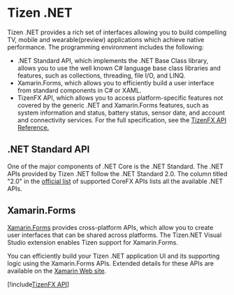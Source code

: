 # Tizen .NET

Tizen .NET provides a rich set of interfaces allowing you to build compelling TV, mobile and wearable(preview) applications which achieve native performance. The programming environment includes the following:

- .NET Standard API, which implements the .NET Base Class library, allows you to use the well known C# language base class libraries and features, such as collections, threading, file I/O, and LINQ.
- Xamarin.Forms, which allows you to efficiently build a user interface from standard components in C# or XAML.
- TizenFX API, which allows you to access platform-specific features not covered by the generic .NET and Xamarin.Forms features,  such as system information and status, battery status, sensor date, and account and connectivity services.
  For the full specification, see the [TizenFX API Reference.](api/index.md)

## .NET Standard API

One of the major components of .NET Core is the .NET Standard. The .NET APIs provided by Tizen .NET follow the .NET Standard 2.0. The column titled "2.0" in the [official list](https://docs.microsoft.com/en-us/dotnet/standard/net-standard) of supported CoreFX APIs lists all the available .NET APIs.

## Xamarin.Forms

[Xamarin.Forms](https://developer.xamarin.com/guides/xamarin-forms/getting-started/) provides cross-platform APIs, which allow you to create user interfaces that can be shared across platforms. The Tizen.NET Visual Studio extension enables Tizen support for Xamarin.Forms.

You can efficiently build your Tizen .NET application UI and its supporting logic using the Xamarin.Forms APIs. Extended details for these APIs are available on the [Xamarin Web site](https://developer.xamarin.com/api/namespace/Xamarin.Forms/).

[!include[TizenFX API](api/index.md)]

